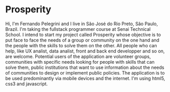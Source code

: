 # Prosperity
Hi, I'm Fernando Pelegrini and I live in São José do Rio Preto, São Paulo, Brazil. I'm taking the fullstack programmer course at Senai Technical School. I intend to start my project called Prosperity whose objective is to put face to face the needs of a group or community on the one hand and the people with the skills to solve them on the other. All people who can help, like UX analist, data analist, front and back end developper and so on, are welcome.
Potential users of the application are volunteer groups, communities with specific needs looking for people with skills that can solve them, public institutions that want to use information about the needs of communities to design or implement public policies.
The application is to be used predominantly via mobile devices and the internet. I'm using html5, css3 and javascript.

